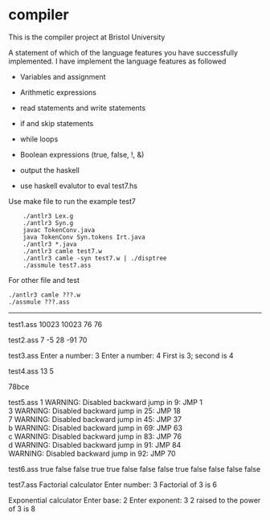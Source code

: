 # compiler
This is the compiler project at Bristol University 

A statement of which of the language features you have successfully implemented.
I have implement the language features as followed


* Variables and assignment
* Arithmetic expressions
* read statements and write statements
* if and skip statements
* while loops
* Boolean expressions (true, false, !, &)


* output the haskell
* use haskell evalutor to eval test7.hs

Use make file to run the example test7

```	
	./antlr3 Lex.g
	./antlr3 Syn.g
	javac TokenConv.java
	java TokenConv Syn.tokens Irt.java 
	./antlr3 *.java
	./antlr3 camle test7.w
	./antlr3 camle -syn test7.w | ./disptree
	./assmule test7.ass
```

For other file and test
```
./antlr3 camle ???.w
./assmule ???.ass
```
----------
test1.ass
10023
10023
76
76

test2.ass
7
-5
28
-91
70

test3.ass
Enter a number: 3
Enter a number: 4
First is 3; second is 4

test4.ass
13
5

78bce

test5.ass
1
WARNING: Disabled backward jump in    9: JMP 1  
3
WARNING: Disabled backward jump in   25: JMP 18  
7
WARNING: Disabled backward jump in   45: JMP 37  
b
WARNING: Disabled backward jump in   69: JMP 63  
c
WARNING: Disabled backward jump in   83: JMP 76  
d
WARNING: Disabled backward jump in   91: JMP 84  
WARNING: Disabled backward jump in   92: JMP 70 

test6.ass
true
false
false
true
true
false
false
false
true
false
false
false
false

test7.ass
Factorial calculator
Enter number: 3
Factorial of 3 is 6

Exponential calculator
Enter base: 2
Enter exponent: 3
2 raised to the power of 3 is 8
